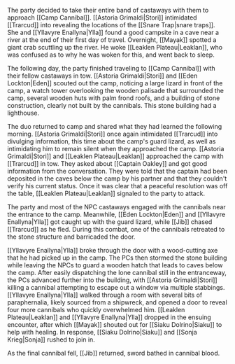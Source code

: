 The party decided to take their entire band of castaways with them to approach [[Camp Cannibal]]. [[Astoria Grimaldi|Stori]] intimidated [[Trarcud]] into revealing the locations of the [[Snare Trap|snare traps]]. She and [[Yllavyre Enallyna|Ylla]] found a good campsite in a cave near a river at the end of their first day of travel. Overnight, [[Mayak]] spotted a giant crab scuttling up the river. He woke [[Leaklen Plateau|Leaklan]], who was confused as to why he was woken for this, and went back to sleep.

The following day, the party finished traveling to [[Camp Cannibal]] with their fellow castaways in tow. [[Astoria Grimaldi|Stori]] and [[Eden Lockton|Eden]] scouted out the camp, noticing a large lizard in front of the camp, a watch tower overlooking the wooden palisade that surrounded the camp, several wooden huts with palm frond roofs, and a building of stone construction, clearly not built by the cannibals. This stone building had a lighthouse.

The duo returned to camp and shared what they had learned the following morning. [[Astoria Grimaldi|Stori]] once again intimidated [[Trarcud]] into divulging information, this time about the camp's guard lizard, as well as intimidating him to remain silent when they approached the camp. [[Astoria Grimaldi|Stori]] and [[Leaklen Plateau|Leaklan]] approached the camp with [[Trarcud]] in tow. They asked about [[Captain Oakley]] and got good information from the conversation. They were told that the captain had been deposited in the caves below the camp by his partner and that they couldn't verify his current status. Once it was clear that a peaceful resolution was off the table, [[Leaklen Plateau|Leaklan]] signaled to the party to attack.

The party and most of the NPC castaways engaged with the cannibals near the entrance to the camp. Meanwhile, [[Eden Lockton|Eden]] and [[Yllavyre Enallyna|Ylla]] got caught up with the guard lizard, while [[Jib]] chased [[Trarcud]] as he fled. During this combat, one of the cannibals retreated to the stone structure and barricaded the door. 

[[Yllavyre Enallyna|Ylla]] broke through the door with a wood-cutting axe that he had picked up in the camp. The PCs then stormed the stone building while leaving the NPCs to guard a wooden hatch that leads to caves below the camp. After easily dispatching the lone cannibal still in the entranceway, the PCs advanced further into the building, with [[Astoria Grimaldi|Stori]] killing a cannibal attempting to escape out a window via multiple stabbings. [[Yllavyre Enallyna|Ylla]] walked through a room with several bits of paraphernalia, likely sourced from a shipwreck, and opened a door to reveal four more cannibals who quickly overwhelmed him. [[Leaklen Plateau|Leaklan]] and [[Yllavyre Enallyna|Ylla]] dropped in the ensuing encounter, after which [[Mayak]] shouted out for [[Siaku Dolrino|Siaku]] to help with healing. In response, [[Siaku Dolrino|Siaku]] and [[Sonja Krieg|Sonja]] rushed to join in. 

As the final cannibal fell, [[Jib]] returned, sword bathed in cannibal blood.